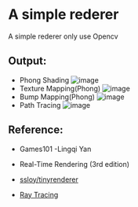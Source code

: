# A simple rederer

A simple rederer only use Opencv

## Output:  

* Phong Shading
  ![image](https://github.com/LemonCubeQAQ/Simple-Renderer/blob/master/image/PhongShading.gif)
* Texture Mapping(Phong)
  ![image](https://github.com/LemonCubeQAQ/Simple-Renderer/blob/master/image/TextureShading.gif)
* Bump Mapping(Phong)
  ![image](https://github.com/LemonCubeQAQ/Simple-Renderer/blob/master/image/BumpShading.gif)
* Path Tracing
  ![image](https://github.com/LemonCubeQAQ/Simple-Renderer/blob/master/image/output0.jpg)

## Reference:  

* Games101 -Lingqi Yan

* Real-Time Rendering (3rd edition)

* [ssloy/tinyrenderer](https://github.com/ssloy/tinyrenderer.git)
* [Ray Tracing](https://raytracing.github.io/)
